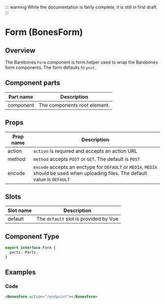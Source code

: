 ::: warning
While the documentation is fairly complete, it is still in first draft.
:::

# Form (BonesForm)

## Overview
The Barebones `Form` component is form helper used to wrap the Barebones form components. The form defaults to `post`.

## Component parts

| Part name | Description |
|-----------|-------------|
| component | The components root element. |

## Props

| Prop name | Description |
|-----------|-------------|
| action | `action` is required and accepts an action URL|
| method | `method` accepts `POST` or `GET`. The default is `POST` |
| encode | `encode` accepts an enctype for `DEFAULT` or `MEDIA`, `MEDIA` should be used when uploading files. The default value is `DEFAULT` |

## Slots

| Slot name | Description |
|-----------|-------------|
| default | The `default` slot is provided by Vue |

## Component Type

```ts
export interface Form {
  parts: Parts;
}
```

## Examples

### Code
```html
<BonesForm action="/endpoint"></BonesForm>
```